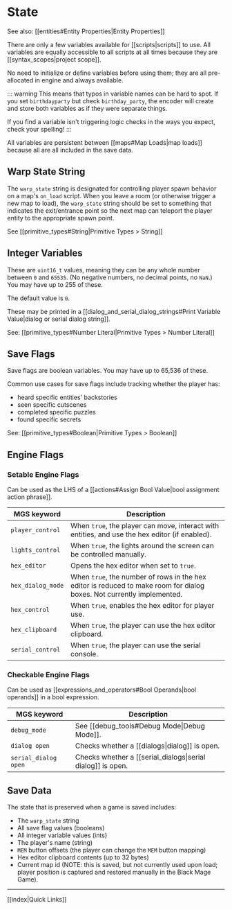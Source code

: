 # State

See also: [[entities#Entity Properties|Entity Properties]]

There are only a few variables available for [[scripts|scripts]] to use. All variables are equally accessible to all scripts at all times because they are [[syntax_scopes|project scope]].

No need to initialize or define variables before using them; they are all pre-allocated in engine and always available.

::: warning
This means that typos in variable names can be hard to spot. If you set `birthdayparty` but check `birthday_party`, the encoder will create and store both variables as if they were separate things.

If you find a variable isn't triggering logic checks in the ways you expect, check your spelling!
:::

All variables are persistent between [[maps#Map Loads|map loads]] because all are all included in the save data.

## Warp State String

The `warp_state` string is designated for controlling player spawn behavior on a map's `on_load` script. When you leave a room (or otherwise trigger a new map to load), the `warp_state` string should be set to something that indicates the exit/entrance point so the next map can teleport the player entity to the appropriate spawn point.

See [[primitive_types#String|Primitive Types > String]]

## Integer Variables

These are `uint16_t` values, meaning they can be any whole number between `0` and `65535`. (No negative numbers, no decimal points, no `NaN`.) You may have up to 255 of these.

The default value is `0`.

These may be printed in a [[dialog_and_serial_dialog_strings#Print Variable Value|dialog or serial dialog string]].

See: [[primitive_types#Number Literal|Primitive Types > Number Literal]]

## Save Flags

Save flags are boolean variables. You may have up to 65,536 of these.

Common use cases for save flags include tracking whether the player has:

- heard specific entities' backstories
- seen specific cutscenes
- completed specific puzzles
- found specific secrets

See: [[primitive_types#Boolean|Primitive Types > Boolean]]

## Engine Flags

### Setable Engine Flags

Can be used as the LHS of a [[actions#Assign Bool Value|bool assignment action phrase]].

| MGS keyword       | Description                                                                                                            |
| ----------------- | ---------------------------------------------------------------------------------------------------------------------- |
| `player_control`  | When `true`, the player can move, interact with entities, and use the hex editor (if enabled).                         |
| `lights_control`  | When `true`, the lights around the screen can be controlled manually.                                                  |
| `hex_editor`      | Opens the hex editor when set to `true`.                                                                               |
| `hex_dialog_mode` | When `true`, the number of rows in the hex editor is reduced to make room for dialog boxes. Not currently implemented. |
| `hex_control`     | When `true`, enables the hex editor for player use.                                                                    |
| `hex_clipboard`   | When `true`, the player can use the hex editor clipboard.                                                              |
| `serial_control`  | When `true`, the player can use the serial console.                                                                    |

### Checkable Engine Flags

Can be used as [[expressions_and_operators#Bool Operands|bool operands]] in a bool expression.

| MGS keyword          | Description                                                 |
| -------------------- | ----------------------------------------------------------- |
| `debug_mode`         | See [[debug_tools#Debug Mode\|Debug Mode]].                 |
| `dialog open`        | Checks whether a [[dialogs\|dialog]] is open.               |
| `serial_dialog open` | Checks whether a [[serial_dialogs\|serial dialog]] is open. |

## Save Data

The state that is preserved when a game is saved includes:

- The `warp_state` string
- All save flag values (booleans)
- All integer variable values (ints)
- The player's name (string)
- `MEM` button offsets (the player can change the `MEM` button mapping)
- Hex editor clipboard contents (up to 32 bytes)
- Current map id (NOTE: this is saved, but not currently used upon load; player position is captured and restored manually in the Black Mage Game).

---

[[index|Quick Links]]
